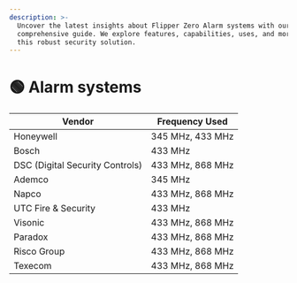 ```yaml
---
description: >-
  Uncover the latest insights about Flipper Zero Alarm systems with our
  comprehensive guide. We explore features, capabilities, uses, and more about
  this robust security solution.
---
```


# 🟢 Alarm systems

| Vendor                          | Frequency Used   |
| ------------------------------- | ---------------- |
| Honeywell                       | 345 MHz, 433 MHz |
| Bosch                           | 433 MHz          |
| DSC (Digital Security Controls) | 433 MHz, 868 MHz |
| Ademco                          | 345 MHz          |
| Napco                           | 433 MHz, 868 MHz |
| UTC Fire & Security             | 433 MHz          |
| Visonic                         | 433 MHz, 868 MHz |
| Paradox                         | 433 MHz, 868 MHz |
| Risco Group                     | 433 MHz, 868 MHz |
| Texecom                         | 433 MHz, 868 MHz |
